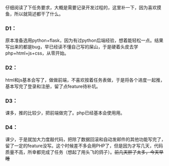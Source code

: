 仔细阅读了下任务要求，大概是需要记录开发过程的，这里补一下，因为喜欢摸鱼，所以就简述都干了什么。

### D1：

原本准备选用python+flask，因为有过python后端经验，想着能轻松一点。结果写出来的都是bug，早已经读不懂自己写的屎山，于是硬着头皮去学php+html+js+css，从零开始。

### D2：

html和js基本会写了，做做前端，不喜欢按着任务表做，于是将各个进度一起推，基本写完了登录和注册，留了点feature待补坑。

### D3：

课多，推的比较少，把前端做完了。php已经基本会使用用。

### D4：

课少，于是就加大力度敲代码，把除了数据回滚和自动发邮件的其他功能写完了，留了一定的feature没写。这个时候差不多会用PHP了，但是因为才写几天，代码质量不高，所幸都完成了任务（想起了用头飞的鸽子）。~~前几天肝了太多，今天早睡~~